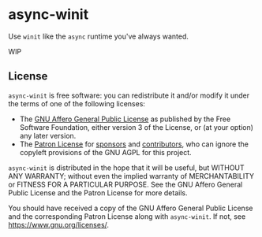 # async-winit

Use `winit` like the `async` runtime you've always wanted.

WIP

## License 

`async-winit` is free software: you can redistribute it and/or modify it under the terms of one of the following licenses:

- The [GNU Affero General Public License](https://github.com/notgull/async-winit/blob/main/LICENSE-AGPL.md) as published by the Free Software Foundation, either version 3 of the License, or (at your option) any later version.
- The [Patron License](https://github.com/notgull/async-winit/blob/main/LICENSE-PATRON.md) for [sponsors](https://github.com/sponsors/notgull) and [contributors](https://github.com/notgull/async-winit/graphs/contributors), who can ignore the copyleft provisions of the GNU AGPL for this project.

`async-winit` is distributed in the hope that it will be useful, but WITHOUT ANY WARRANTY; without even the implied warranty of MERCHANTABILITY or FITNESS FOR A PARTICULAR PURPOSE. See the GNU Affero General Public License and the Patron License for more details.

You should have received a copy of the GNU Affero General Public License and the corresponding Patron License along with `async-winit`. If not, see <https://www.gnu.org/licenses/>.
